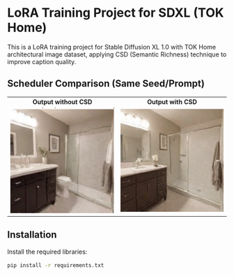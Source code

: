 # LoRA Training Project for SDXL (TOK Home)

This is a LoRA training project for Stable Diffusion XL 1.0 with TOK Home architectural image dataset, applying CSD (Semantic Richness) technique to improve caption quality.

## Scheduler Comparison (Same Seed/Prompt)

<table align="center">
  <tr>
    <td align="center"><strong>Output without CSD</strong></td>
    <td align="center"><strong>Output with CSD</strong></td>
  </tr>
  <tr>
    <td>
      <img src="output_xl_lora_withoutcsd.png" width="400">
    </td>
    <td>
      <img src="output_xl_lora_csd.png" width="400">
    </td>
  </tr>
</table>

## Installation

Install the required libraries:
```bash
pip install -r requirements.txt